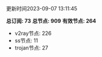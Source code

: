 更新时间2023-09-07 13:11:45

**总订阅: 73**
**总节点: 909**
**有效节点: 264**
- v2ray节点: 226
- ss节点: 11
- trojan节点: 27
